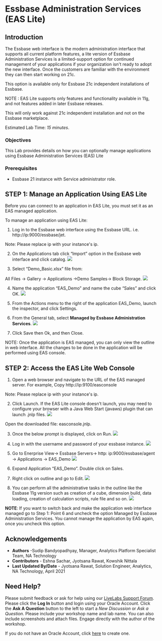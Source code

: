 # Essbase Administration Services (EAS Lite)

## Introduction

The Essbase web interface is the modern administration interface that supports all current platform features, a lite version of Essbase Administration Services is a limited-support option for continued management of your applications if your organization isn't ready to adopt the new interface. Once the customers are familiar with the environment they can then start working on 21c.

This option is available only for Essbase 21c independent installations of Essbase.

NOTE : EAS Lite supports only features and functionality available in 11g, and not features added in later Essbase releases.

This will only work against 21c independent installation and not on the Essbase marketplace.


Estimated Lab Time: *15 minutes*.

### Objectives

This Lab provides details on how you can optionally manage applications using Essbase Administration Services (EAS) Lite

### Prerequisites

* Essbase 21 instance with Service administrator role.


## **STEP 1:** Manage an Application Using EAS Lite

Before you can connect to an application in EAS Lite, you must set it as an EAS managed application.

To manage an application using EAS Lite:

1.	Log in to the Essbase web interface using the Essbase URL. i.e. http://ip:9000/essbase/jet.
  
   Note: Please replace ip with your instance's ip.

2.	On the Applications tab click “Import” option in the Essbase web interface and click catalog. 
   ![](./images/EAS_0.png)


3.	Select “Demo_Basic.xlsx” file from:

   All Files -> Gallery -> Applications ->Demo Samples-> Block Storage.
   ![](./images/EAS_1.png)


4.	Name the application “EAS_Demo” and name the cube “Sales” and click OK.
   ![](./images/EAS_2.png)

5.	From the Actions menu to the right of the application EAS_Demo, launch the inspector, and click Settings.

6.	From the General tab, select **Managed by Essbase Administration Services**.
   ![](./images/EAS_3.png)

7.	Click Save then Ok, and then Close.

   NOTE: Once the application is EAS managed, you can only view the outline in web interface. All the changes to be done in the application will be performed using EAS console.

## **STEP 2:** Access the EAS Lite Web Console 

1.	Open a web browser and navigate to the URL of the EAS managed server. For example,
   Copy http://ip:9100/easconsole

   Note: Please replace ip with your instance's ip.

2.	Click Launch. If the EAS Lite console doesn't launch, you may need to configure your browser with a Java Web Start (javaws) plugin that can launch .jnlp files.
   ![](./images/EAS_4.png)

   Open the downloaded file: easconsole.jnlp. 
   
3. Once the below prompt is displayed, click on Run.
   ![](./images/eas_run_prompt.png)
   

4.	Log in with the username and password of your essbase instance.
   ![](./images/EAS_5.png)

5.	Go to Enerprise View-> Essbase Servers-> http: ip:9000/essbase/agent -> Applications -> EAS_Demo
   ![](./images/EAS_6.png)

6.	Expand Application “EAS_Demo”. Double click on Sales.

7.	Right click on outline and go to Edit.
   ![](./images/EAS_7.png)


8.	You can perform all the administrative tasks in the outline like the Essbase 11g version such as creation of a cube, dimension build, data loading, creation of calculation scripts, rule file and so on. 
   ![](./images/EAS_8.png)

   **NOTE**: If you want to switch back and make the application web interface managed go to Step 1: Point 6 and uncheck the option Managed by Essbase Administration Services. You cannot manage the application by EAS again, once you uncheck this option.



## Acknowledgements
* **Authors** -Sudip Bandyopadhyay, Manager, Analytics Platform Specialist Team, NA Technology
* **Contributors** - Eshna Sachar, Jyotsana Rawat, Kowshik Nittala
* **Last Updated By/Date** - Jyotsana Rawat, Solution Engineer, Analytics, NA Technology, April 2021

## Need Help?
Please submit feedback or ask for help using our [LiveLabs Support Forum](https://community.oracle.com/tech/developers/categories/oracle-analytics-cloud). Please click the **Log In** button and login using your Oracle Account. Click the **Ask A Question** button to the left to start a *New Discussion* or *Ask a Question*.  Please include your workshop name and lab name.  You can also include screenshots and attach files.  Engage directly with the author of the workshop.

If you do not have an Oracle Account, click [here](https://profile.oracle.com/myprofile/account/create-account.jspx) to create one.
